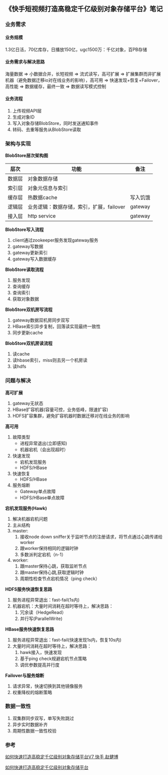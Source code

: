 ## 《快手短视频打造高稳定千亿级别对象存储平台》笔记

### 业务需求

#### 业务规模

1.3亿日活，70亿库存，日播放150亿，ugc1500万：千亿对象，百PB存储

#### 业务需求与解决思路

海量数据 =>  小数据合并，长短视频 =>  流式读写，高可扩展 =>  扩展集群而非扩展机器（避免数据迁移io对在线业务的影响），高可用 =>  快速发现+恢复+Failover，高性能 =>  数据缓存，最终一致 =>  数据读写模式控制

#### 业务流程

1. 上传视频API层
2. 生成对象ID
3. 写入对象存储BlobStore，同时发送通知事件
4. 转码、去重等服务从BlobStore读取

### 架构与实现

**BlobStore层次架构图**

| 层次   | 功能                                     | 备注     |
| ------ | ---------------------------------------- | -------- |
| 数据层 | 对象数据存储                             |          |
| 索引层 | 对象元信息与索引                         |          |
| 缓存层 | 热数据cache                              | 写入饥饿 |
| 逻辑层 | 业务逻辑：数据存储，索引，扩展，failover | gateway  |
| 接入层 | http service                             | gateway  |

**BlobStore写入流程**

1. client通过zookeeper服务发现gateway服务
2. gateway写数据
3. gateway更新索引
4. gateway写入数据缓存

**BlobStore读取流程**

1. 服务发现
2. 查询缓存
3. 查询索引
4. 获取对象数据

**BlobStore双机房写流程**

1. gateway数据双机房同步双写
2. HBase索引异步复制，回落读实现最终一致性
3. 同步更新cache

**BlobStore双机房读流程**

1. 读cache
2. 读hbase索引，miss则去另一个机房读
3. 读hdfs

### 问题与解决

**高可扩展**

1. gateway无状态
2. HBase扩容机器(容量可控，业务低峰，限速扩容)
3. HDFS扩容集群，避免扩容机器时数据迁移对在线业务的影响

**高可用**

1. 故障类型
   - 进程异常退出(立即感知)
   - 机器宕机（会出现超时）
2. 快速发现
   - 宕机发现服务
   - HDFS/HBase
3. 快速恢复
   - HDFS/HBase
4. 服务熔断
   - Gateway单点故障
   - HDFS/HBase单点故障

**宕机发现服务(Hawk)**

1. 解决机器宕机问题
2. 主从结构
3. master:
   1. 接收node down sniffer关于监听节点的注册请求，将节点通过心跳传递给worker
   2. 跟worker保持相同的逻辑时钟
   3. 多数派判定宕机（n-1）
4. worker:
   1. 跟master保持心跳，获取监听节点
   2. 跟master保持心跳,获取逻辑时钟
   3. 周期性检查节点宕机情况（ping check）

**HDFS服务快速恢复思路**

1. 服务进程异常退出：fast-fail(1s内)
2. 机器宕机：大量时间消耗在超时等待上，解决思路：
   1. 冗余读（HedgeRead）
   2. 并行写(ParallelWrite)

**HBase服务快速恢复思路**

1. 服务进程异常退出：fast-fail(快速发现1s内，恢复10s内)
2. 大量时间消耗在超时等待上，解决思路：
   1. hawk接入，快速发现
   2. 基于ping check规避宕机节点策略
   3. 调优参数提高并行度

**Failover与服务熔断**

1. 请求异常，快速切换到其他镜像服务
2. 权重降权的熔断策略

### 数据一致性

1. 双集群同步双写，单写失败跳过
2. 异步实时数据补齐
3. 周期性数据一致性校验

### 参考

[如何快速打造高稳定千亿级别对象存储平台V7 快手 赵健博](https://myslide.cn/slides/10006#)

[如何快速打造高稳定千亿级别对象存储平台](https://v.qq.com/x/page/i08232qb5qq.html)